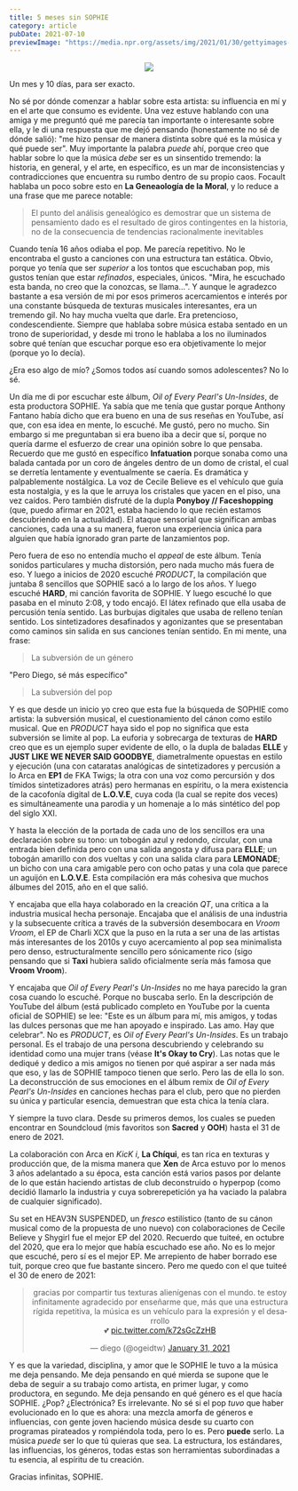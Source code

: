 ```yaml
---
title: 5 meses sin SOPHIE
category: article
pubDate: 2021-07-10
previewImage: "https://media.npr.org/assets/img/2021/01/30/gettyimages-931651312_wide-8169c190132230de03449169e98bfe5ddd6da7c5.jpg"
---
```

<center>
<img 
src="https://ih1.redbubble.net/image.2098867932.6432/poster,504x498,f8f8f8-pad,600x600,f8f8f8.jpg">
</center>


Un mes y 10 días, para ser exacto.

No sé por dónde comenzar a hablar sobre esta artista: su influencia en mí y en el
arte que consumo es evidente. Una vez estuve hablando con una amiga y me preguntó qué me parecía tan importante o
interesante sobre ella, y le di una respuesta que me dejó pensando (honestamente no sé de dónde salió): "me hizo pensar
de manera distinta sobre qué es la música y qué puede ser". Muy importante la palabra *puede* ahí, porque creo que
hablar sobre lo que la música *debe* ser es un sinsentido tremendo: la historia, en general, y el arte, en específico,
es un mar de inconsistencias y contradicciones que encuentra su rumbo dentro de su propio caos. Focault hablaba un poco
sobre esto en **La Geneaología de la Moral**, y lo reduce a una frase que me parece notable:

> El punto del análisis genealógico es demostrar que un sistema de pensamiento dado es el resultado de giros
> contingentes en la historia, no de la consecuencia de tendencias racionalmente inevitables

Cuando tenía 16 años odiaba el pop. Me parecía repetitivo. No le encontraba el gusto a canciones con una estructura
tan estática. Obvio, porque yo tenía que ser *superior* a los tontos que escuchaban pop, mis gustos tenían que estar
*refinados*, especiales, únicos. "Mira, he escuchado esta banda, no creo que la conozcas, se llama...". Y aunque le
agradezco bastante a esa versión de mi por esos primeros acercamientos e interés por una constante búsqueda de texturas
musicales interesantes, era un tremendo gil. No hay mucha vuelta que darle. Era pretencioso, condescendiente. Siempre
que hablaba sobre música estaba sentado en un trono de superioridad, y desde mi trono le hablaba a los no iluminados
sobre qué tenían que escuchar porque eso era objetivamente lo mejor (porque yo lo decía).

¿Era eso algo de mío? ¿Somos todos así cuando somos adolescentes? No lo sé.

Un día me di por escuchar este álbum, *Oil of Every Pearl's Un-Insides*, de esta productora SOPHIE. Ya sabía que me
tenía que gustar porque Anthony Fantano había dicho que era bueno en una de sus reseñas en YouTube, así que, con esa
idea en mente, lo escuché. Me gustó, pero no mucho. Sin embargo si me preguntaban si era bueno iba a decir que sí,
porque no quería darme el esfuerzo de crear una opinión sobre lo que pensaba. Recuerdo que me gustó en específico
**Infatuation** porque sonaba como una balada cantada por un coro de ángeles dentro de un domo de cristal, el cual
se derretía lentamente y eventualmente se caería. Es dramática y palpablemente nostálgica. La voz de Cecile Believe es
el vehículo que guía esta nostalgia, y es la que le arruya los cristales que yacen en el piso, una vez caídos.
Pero también disfruté de la dupla **Ponyboy // Faceshopping** (que, puedo afirmar en 2021, estaba haciendo lo que recién
estamos descubriendo en la actualidad). El ataque sensorial que significan ambas canciones, cada una a su manera, fueron
una experiencia única para alguien que había ignorado gran parte de lanzamientos pop.

Pero fuera de eso no entendía mucho el *appeal* de este álbum. Tenía sonidos particulares y mucha distorsión, pero nada
mucho más fuera de eso. Y luego a inicios de 2020 escuché *PRODUCT*, la compilación que juntaba 8 sencillos que SOPHIE
sacó a lo largo de los años. Y luego escuché **HARD**, mi canción favorita de SOPHIE. Y luego escuché lo que pasaba en
el minuto 2:08, y todo encajó. El látex refinado que ella usaba de percusión tenía sentido. Las burbujas digitales que
usaba de relleno tenían sentido. Los sintetizadores desafinados y agonizantes que se presentaban como caminos sin salida
en sus canciones tenían sentido. En mi mente, una frase:

> La subversión de un género

"Pero Diego, sé más específico"

> La subversión del pop

Y es que desde un inicio yo creo que esta fue la búsqueda de SOPHIE como artista: la subversión musical, el
cuestionamiento del cánon como estilo musical. Que en *PRODUCT* haya sido el pop no significa que esta subversión se
limite al pop. La euforia y sobrecarga de texturas de **HARD** creo que es un ejemplo super evidente de ello, o la dupla
de baladas **ELLE** y **JUST LIKE WE NEVER SAID GOODBYE**, diametralmente opuestas en estilo y ejecución (una con
cataratas analógicas de sintetizadores y percusión a lo Arca en **EP1** de FKA Twigs; la otra con una voz como
percursión y dos tímidos sintetizadores atrás) pero hermanas en espíritu, o la mera existencia de la cacofonía digital
de **L.O.V.E**, cuya coda (la cual se repite dos veces) es simultáneamente una parodia y un homenaje a lo más sintético
del pop del siglo XXI.

Y hasta la elección de la portada de cada uno de los sencillos era una declaración sobre su tono: un tobogán azul y
redondo, circular, con una entrada bien definida pero con una salida angosta y difusa para **ELLE**; un tobogán amarillo
con dos vueltas y con una salida clara para **LEMONADE**; un bicho con una cara amigable pero con ocho patas y una cola
que parece un aguijón en **L.O.V.E**. Esta compilación era más cohesiva que muchos álbumes del 2015, año en el que
salió.

Y encajaba que ella haya colaborado en la creación *QT*, una crítica a la industria musical hecha personaje.
Encajaba que el análisis de una industria y la subsecuente crítica a través de la subversión desembocara en
*Vroom Vroom*, el EP de Charli XCX que la puso en la ruta a ser una de las artistas más interesantes de los 2010s y
cuyo acercamiento al pop sea minimalista pero denso, estructuralmente sencillo pero sónicamente rico (sigo pensando que
si **Taxi** hubiera salido oficialmente sería más famosa que **Vroom Vroom**).

Y encajaba que *Oil of Every Pearl's Un-Insides* no me haya parecido la gran cosa cuando lo escuché. Porque no buscaba
serlo. En la descripción de YouTube del álbum (está publicado completo en YouTube por la cuenta oficial de SOPHIE) se
lee: "Este es un álbum para mí, mis amigos, y todas las dulces personas que me han apoyado e inspirado. Las amo. Hay que
celebrar". No es *PRODUCT*, es *Oil of Every Pearl's Un-Insides*. Es un trabajo personal. Es el trabajo de una persona
descubriendo y celebrando su identidad como una mujer trans (véase **It's Okay to Cry**). Las notas que le dediqué y
dedico a mis amigos no tienen por qué aspirar a ser nada más que eso, y las de SOPHIE tampoco tienen que serlo. Pero las
de ella lo son. La deconstrucción de sus emociones en el álbum remix de *Oil of Every Pearl's Un-Insides* en canciones
hechas para el club, pero que no pierden su única y particular esencia, demuestran que esta chica la tenía clara.

Y siempre la tuvo clara. Desde su primeros demos, los cuales  se pueden encontrar en Soundcloud (mis favoritos son
**Sacred** y **OOH**) hasta el 31 de enero de 2021.

La colaboración con Arca en *KicK i*, **La Chíqui**, es tan rica en texturas y producción que, de la misma manera que
**Xen** de Arca estuvo por lo menos 3 años adelantado a su época, esta canción está varios pasos por delante de lo que
están haciendo artistas de club deconstruido o hyperpop (como decidió llamarlo la industria y cuya sobrerepetición ya ha
vaciado la palabra de cualquier significado).

Su set en HEAV3N SUSPENDED, un *fresco* estilístico (tanto de su cánon musical como de la propuesta de uno nuevo)
con colaboraciones de Cecile Believe y Shygirl fue el mejor EP del 2020. Recuerdo que tuiteé, en octubre del 2020, que
era lo mejor que había escuchado ese año. No es lo mejor que escuché, pero sí es el mejor EP. Me arrepiento de haber
borrado ese tuit, porque creo que fue bastante sincero. Pero me quedo con el que tuiteé el 30 de enero de 2021:

<center>
<blockquote class="twitter-tweet"><p lang="es" dir="ltr">gracias por compartir tus texturas alienígenas con el mundo. te estoy infinitamente agradecido por enseñarme que, más que una estructura rígida repetitiva, la música es un vehículo para la expresión y el desarrollo<br>💕 <a href="https://t.co/k72sGcZzHB">pic.twitter.com/k72sGcZzHB</a></p>&mdash; diego (@ogeidtw) <a href="https://twitter.com/ogeidtw/status/1355721976120283136?ref_src=twsrc%5Etfw">January 31, 2021</a></blockquote> <script async src="https://platform.twitter.com/widgets.js" charset="utf-8"></script> 
</center>

Y es que la variedad, disciplina, y amor que le SOPHIE le tuvo a la música me deja pensando. Me deja pensando en qué
mierda se supone que le deba de seguir a su trabajo como artista, en primer lugar, y como productora, en segundo. Me
deja pensando en qué género es el que hacía SOPHIE. ¿Pop? ¿Electrónica? Es irrelevante. No sé si el pop *tuvo* que haber
evolucionado en lo que es ahora: una mezcla amorfa de géneros e influencias, con gente joven haciendo música desde su
cuarto con programas pirateados y rompiéndola toda, pero lo es. Pero **puede** serlo. La música *puede* ser lo que tú
quieras que sea. La estructura, los estándares, las influencias, los géneros, todas estas son herramientas subordinadas
a tu esencia, al espíritu de tu creación.

Gracias infinitas, SOPHIE.